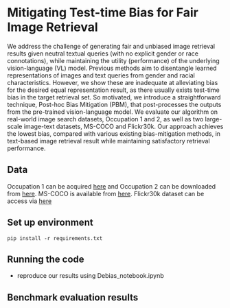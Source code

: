 # Mitigating Test-time Bias for Fair Image Retrieval

We address the challenge of generating fair and unbiased image retrieval results given neutral textual queries (with no explicit gender or race connotations), while maintaining the utility (performance) of the underlying vision-language (VL) model. Previous methods aim to disentangle learned representations of images and text queries from gender and racial characteristics. However, we show these are inadequate at alleviating bias for the desired equal representation result, as there usually exists test-time bias in the target retrieval set. So motivated, we introduce a straightforward technique, Post-hoc Bias Mitigation (PBM), that post-processes the outputs from the pre-trained vision-language model. We evaluate our algorithm on real-world image search datasets, Occupation 1 and 2, as well as two large-scale image-text datasets, MS-COCO and Flickr30k. Our approach achieves the lowest bias, compared with various existing bias-mitigation methods, in text-based image retrieval result while maintaining satisfactory retrieval performance.

## Data

Occupation 1 can be acquired [here](https://github.com/mjskay/gender-in-image-search) and Occupation 2 can be downloaded from  [here](https://drive.google.com/drive/folders/1j9I5ESc-7NRCZ-zSD0C6LHjeNp42RjkJ?usp=drive_link). MS-COCO is available from [here](https://cocodataset.org/#home). Flickr30k dataset can be access via [here](https://shannon.cs.illinois.edu/DenotationGraph/.)

## Set up environment

~~~
pip install -r requirements.txt
~~~


## Running the code
- reproduce our results using Debias_notebook.ipynb

## Benchmark evaluation results

